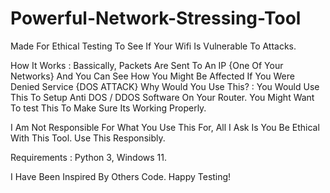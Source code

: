 # Powerful-Network-Stressing-Tool
Made For Ethical Testing To See If Your Wifi Is Vulnerable To Attacks.


How It Works : Bassically, Packets Are Sent To An IP {One Of Your Networks} And You Can See How You Might Be Affected If You Were Denied Service {DOS ATTACK} 
Why Would You Use This? : You Would Use This To Setup Anti DOS / DDOS Software On Your Router. You Might Want To test This To Make Sure Its Working Properly.

I Am Not Responsible For What You Use This For, All I Ask Is You Be Ethical With This Tool.
Use This Responsibly.

Requirements : Python 3, Windows 11.

I Have Been Inspired By Others Code. Happy Testing!
